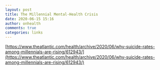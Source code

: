 ```yaml
---
layout: post
title: The Millennial Mental-Health Crisis
date: 2020-06-15 15:16
author: onhealth
comments: true
categories: links
---
```



[https://www.theatlantic.com/health/archive/2020/06/why-suicide-rates-among-millennials-are-rising/612943/](https://www.theatlantic.com/health/archive/2020/06/why-suicide-rates-among-millennials-are-rising/612943/)
